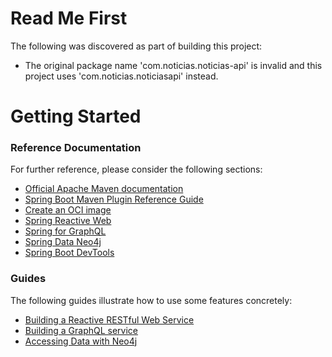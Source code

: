 # Read Me First
The following was discovered as part of building this project:

* The original package name 'com.noticias.noticias-api' is invalid and this project uses 'com.noticias.noticiasapi' instead.

# Getting Started

### Reference Documentation
For further reference, please consider the following sections:

* [Official Apache Maven documentation](https://maven.apache.org/guides/index.html)
* [Spring Boot Maven Plugin Reference Guide](https://docs.spring.io/spring-boot/docs/3.0.5/maven-plugin/reference/html/)
* [Create an OCI image](https://docs.spring.io/spring-boot/docs/3.0.5/maven-plugin/reference/html/#build-image)
* [Spring Reactive Web](https://docs.spring.io/spring-boot/docs/3.0.5/reference/htmlsingle/#web.reactive)
* [Spring for GraphQL](https://docs.spring.io/spring-boot/docs/3.0.5/reference/html/web.html#web.graphql)
* [Spring Data Neo4j](https://docs.spring.io/spring-boot/docs/3.0.5/reference/htmlsingle/#data.nosql.neo4j)
* [Spring Boot DevTools](https://docs.spring.io/spring-boot/docs/3.0.5/reference/htmlsingle/#using.devtools)

### Guides
The following guides illustrate how to use some features concretely:

* [Building a Reactive RESTful Web Service](https://spring.io/guides/gs/reactive-rest-service/)
* [Building a GraphQL service](https://spring.io/guides/gs/graphql-server/)
* [Accessing Data with Neo4j](https://spring.io/guides/gs/accessing-data-neo4j/)

